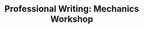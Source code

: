 ---
title: "Professional Writing: Mechanics Workshop"
provider: Carl Filbrich, Glenville Communications
format: workshop
location: Professional Development Program
hours: 3.5
---